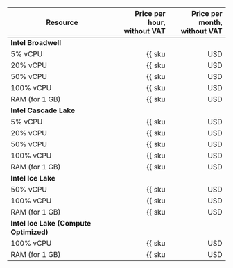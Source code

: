 | Resource | Price per hour,<br>without VAT | Price per month,<br>without VAT |
|----------------|---------------------------------------------------:|---------------------------------------------------------:|
| **Intel Broadwell** |
| 5% vCPU | {{ sku|USD|mdb.zk.clickhouse.v1.cpu.c5|string }} | {{ sku|USD|mdb.zk.clickhouse.v1.cpu.c5|month|string }} |
| 20% vCPU | {{ sku|USD|mdb.zk.clickhouse.v1.cpu.c20|string }} | {{ sku|USD|mdb.zk.clickhouse.v1.cpu.c20|month|string }} |
| 50% vCPU | {{ sku|USD|mdb.zk.clickhouse.v1.cpu.c50|string }} | {{ sku|USD|mdb.zk.clickhouse.v1.cpu.c50|month|string }} |
| 100% vCPU | {{ sku|USD|mdb.zk.clickhouse.v1.cpu.c100|string }} | {{ sku|USD|mdb.zk.clickhouse.v1.cpu.c100|month|string }} |
| RAM (for 1 GB) | {{ sku|USD|mdb.zk.clickhouse.v1.ram|string }} | {{ sku|USD|mdb.zk.clickhouse.v1.ram|month|string }} |
| **Intel Cascade Lake** |
| 5% vCPU | {{ sku|USD|mdb.zk.clickhouse.v2.cpu.c5|string }} | {{ sku|USD|mdb.zk.clickhouse.v2.cpu.c5|month|string }} |
| 20% vCPU | {{ sku|USD|mdb.zk.clickhouse.v2.cpu.c20|string }} | {{ sku|USD|mdb.zk.clickhouse.v2.cpu.c20|month|string }} |
| 50% vCPU | {{ sku|USD|mdb.zk.clickhouse.v2.cpu.c50|string }} | {{ sku|USD|mdb.zk.clickhouse.v2.cpu.c50|month|string }} |
| 100% vCPU | {{ sku|USD|mdb.zk.clickhouse.v2.cpu.c100|string }} | {{ sku|USD|mdb.zk.clickhouse.v2.cpu.c100|month|string }} |
| RAM (for 1 GB) | {{ sku|USD|mdb.zk.clickhouse.v2.ram|string }} | {{ sku|USD|mdb.zk.clickhouse.v2.ram|month|string }} |
| **Intel Ice Lake** |
| 50% vCPU | {{ sku|USD|mdb.zk.clickhouse.v3.cpu.c50|string }} | {{ sku|USD|mdb.zk.clickhouse.v3.cpu.c50|month|string }} |
| 100% vCPU | {{ sku|USD|mdb.zk.clickhouse.v3.cpu.c100|string }} | {{ sku|USD|mdb.zk.clickhouse.v3.cpu.c100|month|string }} |
| RAM (for 1 GB) | {{ sku|USD|mdb.zk.clickhouse.v3.ram|string }} | {{ sku|USD|mdb.zk.clickhouse.v3.ram|month|string }} |
| **Intel Ice Lake (Compute Optimized)** |
| 100% vCPU | {{ sku|USD|mdb.zk.clickhouse.highfreq-v3.cpu.c100|string }} | {{ sku|USD|mdb.zk.clickhouse.highfreq-v3.cpu.c100|month|string }} |
| RAM (for 1 GB) | {{ sku|USD|mdb.zk.clickhouse.highfreq-v3.ram|string }} | {{ sku|USD|mdb.zk.clickhouse.highfreq-v3.ram|month|string }} |
